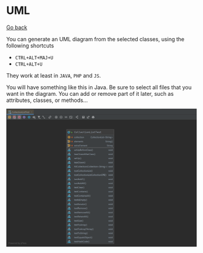 # UML

[Go back](../menus.md)

You can generate an UML diagram from the selected classes, using the following shortcuts

* ``CTRL+ALT+MAJ+U``
* ``CTRL+ALT+U``

They work at least in ``JAVA``, `PHP` and `JS`.

You will have something like this in Java. Be sure
to select all files that you want in the diagram. You
can add or remove part of it later, such as attributes,
classes, or methods...

![uml-jetbrains](uml/example.png)